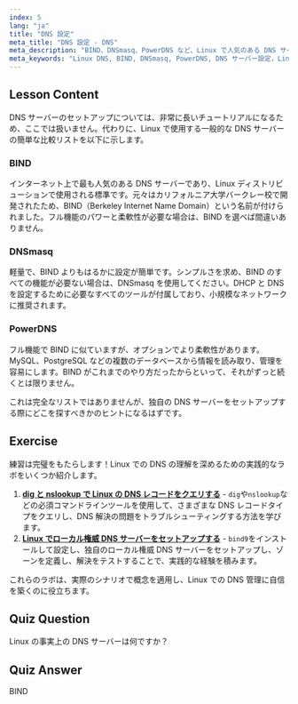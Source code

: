```yaml
---
index: 5
lang: "ja"
title: "DNS 設定"
meta_title: "DNS 設定 - DNS"
meta_description: "BIND、DNSmasq、PowerDNS など、Linux で人気のある DNS サーバーについて学びましょう。この初心者向けのガイドで、ネットワーク設定に最適な DNS サーバーを見つけてください。"
meta_keywords: "Linux DNS, BIND, DNSmasq, PowerDNS, DNS サーバー設定，Linux ネットワーキング，DNS チュートリアル，初心者"
---
```


## Lesson Content

DNS サーバーのセットアップについては、非常に長いチュートリアルになるため、ここでは扱いません。代わりに、Linux で使用する一般的な DNS サーバーの簡単な比較リストを以下に示します。

### BIND

インターネット上で最も人気のある DNS サーバーであり、Linux ディストリビューションで使用される標準です。元々はカリフォルニア大学バークレー校で開発されたため、BIND（Berkeley Internet Name Domain）という名前が付けられました。フル機能のパワーと柔軟性が必要な場合は、BIND を選べば間違いありません。

### DNSmasq

軽量で、BIND よりもはるかに設定が簡単です。シンプルさを求め、BIND のすべての機能が必要ない場合は、DNSmasq を使用してください。DHCP と DNS を設定するために必要なすべてのツールが付属しており、小規模なネットワークに推奨されます。

### PowerDNS

フル機能で BIND に似ていますが、オプションでより柔軟性があります。MySQL、PostgreSQL などの複数のデータベースから情報を読み取り、管理を容易にします。BIND がこれまでのやり方だったからといって、それがずっと続くとは限りません。

これは完全なリストではありませんが、独自の DNS サーバーをセットアップする際にどこを探すべきかのヒントになるはずです。

## Exercise

練習は完璧をもたらします！Linux での DNS の理解を深めるための実践的なラボをいくつか紹介します。

1. **[dig と nslookup で Linux の DNS レコードをクエリする](https://labex.io/ja/labs/linux-query-dns-records-in-linux-with-dig-and-nslookup)** - `dig`や`nslookup`などの必須コマンドラインツールを使用して、さまざまな DNS レコードタイプをクエリし、DNS 解決の問題をトラブルシューティングする方法を学びます。
2. **[Linux でローカル権威 DNS サーバーをセットアップする](https://labex.io/ja/labs/linux-set-up-a-local-authoritative-dns-server-on-linux)** - `bind9`をインストールして設定し、独自のローカル権威 DNS サーバーをセットアップし、ゾーンを定義し、解決をテストすることで、実践的な経験を積みます。

これらのラボは、実際のシナリオで概念を適用し、Linux での DNS 管理に自信を築くのに役立ちます。

## Quiz Question

Linux の事実上の DNS サーバーは何ですか？

## Quiz Answer

BIND

